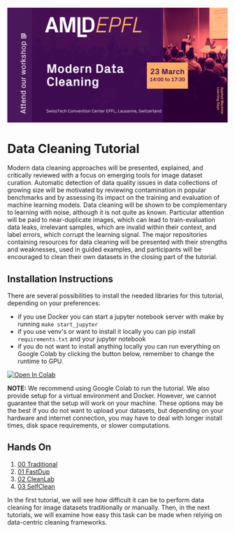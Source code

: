 ![Data Cleaning Tile](https://github.com/Digital-Dermatology/data-cleaning-tutorial/blob/main/images/data-cleaning-tile.png)

# Data Cleaning Tutorial

Modern data cleaning approaches will be presented, explained, and critically reviewed with a focus on emerging tools for image dataset curation.
Automatic detection of data quality issues in data collections of growing size will be motivated by reviewing contamination in popular benchmarks and by assessing its impact on the training and evaluation of machine learning models.
Data cleaning will be shown to be complementary to learning with noise, although it is not quite as known.
Particular attention will be paid to near-duplicate images, which can lead to train-evaluation data leaks, irrelevant samples, which are invalid within their context, and label errors, which corrupt the learning signal.
The major repositories containing resources for data cleaning will be presented with their strengths and weaknesses, used in guided examples, and participants will be encouraged to clean their own datasets in the closing part of the tutorial.

## Installation Instructions

There are several possibilities to install the needed libraries for this tutorial, depending on your preferences:
- if you use Docker you can start a jupyter notebook server with make by running `make start_jupyter`
- if you use venv's or want to install it locally you can pip install `requirements.txt` and your jupyter notebook
- if you do not want to install anything locally you can run everything on Google Colab by clicking the button below, remember to change the runtime to GPU.

[![Open In Colab](https://colab.research.google.com/assets/colab-badge.svg)](https://colab.research.google.com/github/Digital-Dermatology/data-cleaning-hands-on/)

**NOTE:** 
We recommend using Google Colab to run the tutorial.
We also provide setup for a virtual environment and Docker. 
However, we cannot guarantee that the setup will work on your machine. 
These options may be the best if you do not want to upload your datasets, but depending on your hardware and internet connection, you may have to deal with longer install times, disk space requirements, or slower computations.

## Hands On

1. [00 Traditional](notebooks/00_Traditional_Cleaning.ipynb)
1. [01 FastDup](notebooks/01_FastDup.ipynb)
1. [02 CleanLab](notebooks/02_CleanLab.ipynb)
1. [03 SelfClean](notebooks/03_SelfClean.ipynb)

In the first tutorial, we will see how difficult it can be to perform data cleaning for image datasets traditionally or manually.
Then, in the next tutorials, we will examine how easy this task can be made when relying on data-centric cleaning frameworks.
